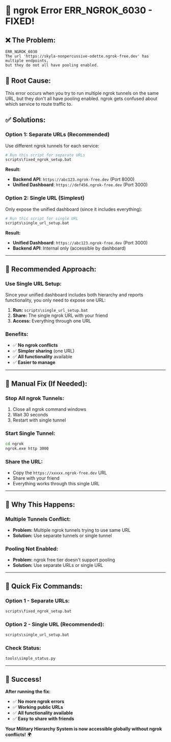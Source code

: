 # 🔧 ngrok Error ERR_NGROK_6030 - FIXED!

## ❌ **The Problem:**
```
ERR_NGROK_6030
The url 'https://skyla-nonpercussive-odette.ngrok-free.dev' has multiple endpoints, 
but they do not all have pooling enabled.
```

## 🎯 **Root Cause:**
This error occurs when you try to run multiple ngrok tunnels on the same URL, but they don't all have pooling enabled. ngrok gets confused about which service to route traffic to.

## ✅ **Solutions:**

### **Option 1: Separate URLs (Recommended)**
Use different ngrok tunnels for each service:

```bash
# Run this script for separate URLs
scripts\fixed_ngrok_setup.bat
```

**Result:**
- **Backend API**: `https://abc123.ngrok-free.dev` (Port 8000)
- **Unified Dashboard**: `https://def456.ngrok-free.dev` (Port 3000)

### **Option 2: Single URL (Simplest)**
Only expose the unified dashboard (since it includes everything):

```bash
# Run this script for single URL
scripts\single_url_setup.bat
```

**Result:**
- **Unified Dashboard**: `https://abc123.ngrok-free.dev` (Port 3000)
- **Backend API**: Internal only (accessible by dashboard)

---

## 🚀 **Recommended Approach:**

### **Use Single URL Setup:**
Since your unified dashboard includes both hierarchy and reports functionality, you only need to expose one URL:

1. **Run:** `scripts\single_url_setup.bat`
2. **Share:** The single ngrok URL with your friend
3. **Access:** Everything through one URL

### **Benefits:**
- ✅ **No ngrok conflicts**
- ✅ **Simpler sharing** (one URL)
- ✅ **All functionality** available
- ✅ **Easier to manage**

---

## 🔧 **Manual Fix (If Needed):**

### **Stop All ngrok Tunnels:**
1. Close all ngrok command windows
2. Wait 30 seconds
3. Restart with single tunnel

### **Start Single Tunnel:**
```bash
cd ngrok
ngrok.exe http 3000
```

### **Share the URL:**
- Copy the `https://xxxxx.ngrok-free.dev` URL
- Share with your friend
- Everything works through this single URL

---

## 🎯 **Why This Happens:**

### **Multiple Tunnels Conflict:**
- **Problem:** Multiple ngrok tunnels trying to use same URL
- **Solution:** Use separate tunnels or single tunnel

### **Pooling Not Enabled:**
- **Problem:** ngrok free tier doesn't support pooling
- **Solution:** Use separate URLs or single URL

---

## 🚀 **Quick Fix Commands:**

### **Option 1 - Separate URLs:**
```bash
scripts\fixed_ngrok_setup.bat
```

### **Option 2 - Single URL (Recommended):**
```bash
scripts\single_url_setup.bat
```

### **Check Status:**
```bash
tools\simple_status.py
```

---

## 🎉 **Success!**

**After running the fix:**
- ✅ **No more ngrok errors**
- ✅ **Working public URLs**
- ✅ **All functionality available**
- ✅ **Easy to share with friends**

**Your Military Hierarchy System is now accessible globally without ngrok conflicts!** 🌍
